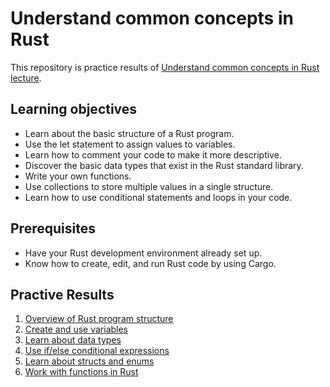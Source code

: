 # Understand common concepts in Rust

This repository is practice results of [Understand common concepts in Rust lecture](https://docs.microsoft.com/en-us/learn/modules/rust-understand-common-concepts).

## Learning objectives

* Learn about the basic structure of a Rust program.
* Use the let statement to assign values to variables.
* Learn how to comment your code to make it more descriptive.
* Discover the basic data types that exist in the Rust standard library.
* Write your own functions.
* Use collections to store multiple values in a single structure.
* Learn how to use conditional statements and loops in your code.

## Prerequisites

* Have your Rust development environment already set up.
* Know how to create, edit, and run Rust code by using Cargo.

## Practive Results

1. [Overview of Rust program structure](./program-structure)
2. [Create and use variables](./variables)
3. [Learn about data types](./data-types)
4. [Use if/else conditional expressions](./if-else-expressions)
5. [Learn about structs and enums](./structs-enums)
6. [Work with functions in Rust](./functions)
